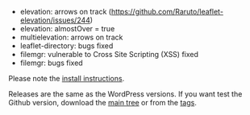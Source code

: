 * elevation: arrows on track (https://github.com/Raruto/leaflet-elevation/issues/244)
* elevation: almostOver = true
* multielevation: arrows on track
* leaflet-directory: bugs fixed
* filemgr: vulnerable to Cross Site Scripting (XSS) fixed
* filemgr: bugs fixed

Please note the [install instructions](https://leafext.de/en/doku/about/versions/).

Releases are the same as the WordPress versions. If you want test the Github version, download the [main tree](https://github.com/hupe13/extensions-leaflet-map-github/archive/refs/heads/main.zip) or from the [tags](https://github.com/hupe13/extensions-leaflet-map-github/tags).
